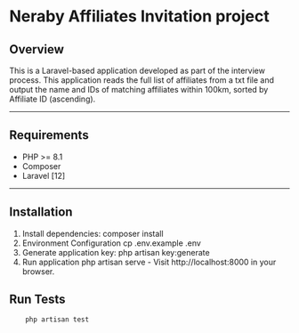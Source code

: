 # Neraby Affiliates Invitation project
## Overview
This is a Laravel-based application developed as part of the interview process. This application reads the full list of affiliates from a txt file and output the name and IDs of matching affiliates within 100km, sorted by Affiliate ID (ascending).

---

## Requirements
- PHP >= 8.1
- Composer
- Laravel [12]

---

## Installation

1. Install dependencies: 
        composer install
2. Environment Configuration
        cp .env.example .env
3. Generate application key:
        php artisan key:generate
4. Run application
        php artisan serve
        - Visit http://localhost:8000 in your browser.


## Run Tests

        php artisan test
